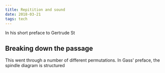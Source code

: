 ```yaml
---
title: Repitition and sound
date: 2018-03-21
tags: tech
---
```


In his short preface to Gertrude St

## Breaking down the passage ##

This went through a number of different permutations.  In Gass' preface, the spindle diagram is structured 

